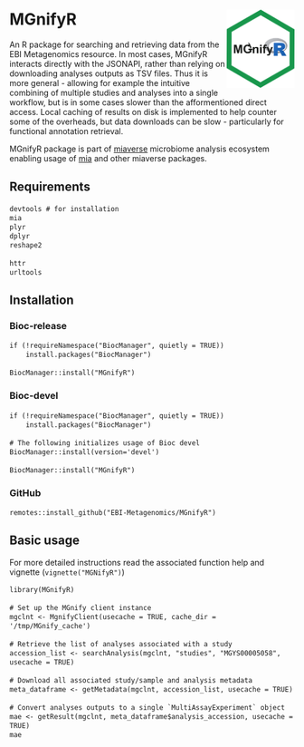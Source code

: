 # MGnifyR <img src="man/figures//mgnifyr_logo.png" align="right" width="120" />

An R package for searching and retrieving data from the EBI Metagenomics resource. 
In most cases, MGnifyR interacts directly with the JSONAPI, rather than relying
on downloading analyses outputs as TSV files. Thus it is more general - allowing
for example the intuitive combining of multiple studies and analyses
into a single workflow, but is in some cases slower than the afformentioned
direct access. Local caching of results on disk is implemented to help counter
some of the overheads, but data downloads can be slow - particularly for
functional annotation retrieval. 

MGnifyR package is part of [miaverse](https://microbiome.github.io/) 
microbiome analysis ecosystem enabling usage of
[mia](https://bioconductor.org/packages/release/bioc/html/mia.html)
and other miaverse packages.

## Requirements

```
devtools # for installation
mia
plyr
dplyr
reshape2

httr
urltools
```

## Installation

### Bioc-release

```
if (!requireNamespace("BiocManager", quietly = TRUE))
    install.packages("BiocManager")

BiocManager::install("MGnifyR")
```

### Bioc-devel

```
if (!requireNamespace("BiocManager", quietly = TRUE))
    install.packages("BiocManager")

# The following initializes usage of Bioc devel
BiocManager::install(version='devel')

BiocManager::install("MGnifyR")
```

### GitHub

```
remotes::install_github("EBI-Metagenomics/MGnifyR")
```

## Basic usage
For more detailed instructions read the associated function help and vignette (`vignette("MGNifyR")`)

```
library(MGnifyR)

# Set up the MGnify client instance
mgclnt <- MgnifyClient(usecache = TRUE, cache_dir = '/tmp/MGnify_cache')

# Retrieve the list of analyses associated with a study
accession_list <- searchAnalysis(mgclnt, "studies", "MGYS00005058", usecache = TRUE)

# Download all associated study/sample and analysis metadata
meta_dataframe <- getMetadata(mgclnt, accession_list, usecache = TRUE)

# Convert analyses outputs to a single `MultiAssayExperiment` object
mae <- getResult(mgclnt, meta_dataframe$analysis_accession, usecache = TRUE)
mae
```

